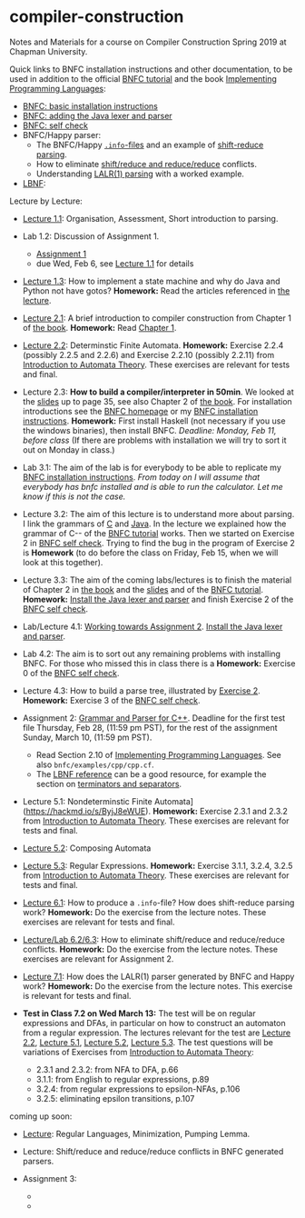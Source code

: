 # compiler-construction
Notes and Materials for a course on Compiler Construction Spring 2019 at Chapman University.

Quick links to BNFC installation instructions and other documentation, to be used in addition to the official [BNFC tutorial](http://bnfc.digitalgrammars.com/tutorial/bnfc-tutorial.html) and the  book [Implementing Programming Languages](http://www.grammaticalframework.org/ipl-book/):

- [BNFC: basic installation instructions](https://github.com/alexhkurz/compiler-construction/blob/master/BNFC-installation.md)
- [BNFC: adding the Java lexer and parser](https://github.com/alexhkurz/compiler-construction/blob/master/BNFC-installation-java.md)
- [BNFC: self check](https://github.com/alexhkurz/compiler-construction/blob/master/BNFC-example.md)
- BNFC/Happy parser:
  - The BNFC/Happy [`.info`-files](https://hackmd.io/s/ryllVQdIN#How-to-create-the-info-file-of-a-Happy-parser) and an example of [shift-reduce parsing](https://hackmd.io/s/ryllVQdIN).
  - How to eliminate [shift/reduce and reduce/reduce](https://hackmd.io/s/S11sLzo84) conflicts.
  - Understanding [LALR(1) parsing](https://hackmd.io/s/S11sLzo84) with a worked example.
- [LBNF](https://hackmd.io/s/SyJowOgD4): 
  
  

Lecture by Lecture:

- [Lecture 1.1](lecture-1.1.md): Organisation, Assessment, Short introduction to parsing.

- Lab 1.2: Discussion of Assignment 1.
  - [Assignment 1](https://hackmd.io/s/HyaDeaXzN#) 
  - due Wed, Feb 6, see [Lecture 1.1](lecture-1.1.md) for details

- [Lecture 1.3](https://hackmd.io/s/S110eS-VE#): How to implement a state machine and why do Java and Python not have gotos? **Homework:** Read the articles referenced in [the lecture](https://hackmd.io/s/S110eS-VE).

- [Lecture 2.1](http://www.grammaticalframework.org/ipl-book/slides/1-slides-ipl-book.pdf): A brief introduction to compiler construction from Chapter 1 of [the book](http://www.grammaticalframework.org/ipl-book/). **Homework:** Read [Chapter 1](http://www.cse.chalmers.se/edu/year/2012/course/DAT150/lectures/plt-book.pdf).

- [Lecture 2.2](lecture-2.2.md): Determinstic Finite Automata. **Homework:** Exercise 2.2.4 (possibly 2.2.5 and 2.2.6) and Exercise 2.2.10 (possibly 2.2.11) from [Introduction to Automata Theory]( https://mcdtu.files.wordpress.com/2017/03/introduction-to-automata-theory.pdf). These exercises are relevant for tests and final.

- Lecture 2.3: **How to build a compiler/interpreter in 50min**. We looked at the [slides](http://www.grammaticalframework.org/ipl-book/slides/2-slides-ipl-book.pdf) up to page 35, see also Chapter 2 of [the book](http://www.cse.chalmers.se/edu/year/2012/course/DAT150/lectures/plt-book.pdf). For installation  introductions see the [BNFC homepage](http://bnfc.digitalgrammars.com) or my [BNFC installation instructions](https://github.com/alexhkurz/compiler-construction/blob/master/BNFC-installation.md). **Homework:** First install Haskell (not necessary if you use the windows binaries), then install BNFC. *Deadline: Monday, Feb 11, before class* (If there are problems with installation we will try to sort it out on Monday in class.)

- Lab 3.1: The aim of the lab is for everybody to be able to replicate my [BNFC installation instructions](https://github.com/alexhkurz/compiler-construction/blob/master/BNFC-installation.md). *From today on I will assume that everybody has bnfc installed and is able to run the calculator. Let me know if this is not the case.*

- Lecture 3.2: The aim of this lecture is to understand more about parsing. I link the grammars of [C](https://cs.wmich.edu/~gupta/teaching/cs4850/sumII06/The%20syntax%20of%20C%20in%20Backus-Naur%20form.htm) and [Java](https://docs.oracle.com/javase/specs/jls/se11/html/jls-19.html). In the lecture we explained how the grammar of C-- of the [BNFC tutorial](http://bnfc.digitalgrammars.com/tutorial/bnfc-tutorial.html) works. Then we started on Exercise 2 in  [BNFC self check](https://github.com/alexhkurz/compiler-construction/blob/master/BNFC-example.md). Trying to find the bug in the program of Exercise 2 is **Homework** (to do before the class on Friday, Feb 15, when we will look at this together).

- Lecture 3.3: The aim of the coming labs/lectures is to finish the material of Chapter 2 in [the book](http://www.cse.chalmers.se/edu/year/2012/course/DAT150/lectures/plt-book.pdf) and the [slides](http://www.grammaticalframework.org/ipl-book/slides/2-slides-ipl-book.pdf) and of the [BNFC tutorial](http://bnfc.digitalgrammars.com/tutorial/bnfc-tutorial.html). **Homework:**  [Install the Java lexer and parser](https://github.com/alexhkurz/compiler-construction/blob/master/BNFC-installation-java.md) and finish Exercise 2 of the [BNFC self check](https://github.com/alexhkurz/compiler-construction/blob/master/BNFC-example.md).

- Lab/Lecture 4.1: [Working towards Assignment 2](http://www.grammaticalframework.org/ipl-book/assignments/assignment1/assignment1.html).
[Install the Java lexer and parser](https://github.com/alexhkurz/compiler-construction/blob/master/BNFC-installation-java.md).

- Lab 4.2: The aim is to sort out any remaining problems with installing BNFC. For those who missed this in class there is a **Homework:** Exercise 0 of the [BNFC self check](https://github.com/alexhkurz/compiler-construction/blob/master/BNFC-example.md).

- Lecture 4.3: How to build a parse tree, illustrated by [Exercise 2](https://github.com/alexhkurz/compiler-construction/blob/master/BNFC-example.md). **Homework:** Exercise 3 of the [BNFC self check](https://github.com/alexhkurz/compiler-construction/blob/master/BNFC-example.md).

- Assignment 2: [Grammar and Parser for C++](http://www.grammaticalframework.org/ipl-book/assignments/assignment1/assignment1.html). Deadline for the first test file Thursday, Feb 28, (11:59 pm PST), for the rest of the assignment Sunday, March 10, (11:59 pm PST).  

  - Read Section 2.10 of [Implementing Programming Languages](http://www.cse.chalmers.se/edu/year/2012/course/DAT150/lectures/plt-book.pdf). See also `bnfc/examples/cpp/cpp.cf`.
  - The [LBNF reference](https://bnfc.readthedocs.io/en/latest/lbnf.html#lbnf-in-a-nutshell) can be a good resource, for example the section on [terminators and separators](https://bnfc.readthedocs.io/en/latest/lbnf.html#terminator).

- Lecture 5.1: Nondeterminstic Finite Automata](https://hackmd.io/s/ByjJ8eWUE). **Homework:** Exercise 2.3.1 and 2.3.2 from [Introduction to Automata Theory]( https://mcdtu.files.wordpress.com/2017/03/introduction-to-automata-theory.pdf). These exercises are relevant for tests and final.
  
- [Lecture 5.2](https://hackmd.io/s/SJv6u2GL4#): Composing Automata

- [Lecture 5.3](https://hackmd.io/s/rkA6Af484#): Regular Expressions. **Homework:** Exercise 3.1.1, 3.2.4, 3.2.5 from [Introduction to Automata Theory]( https://mcdtu.files.wordpress.com/2017/03/introduction-to-automata-theory.pdf). These exercises are relevant for tests and final.

- [Lecture 6.1](https://hackmd.io/s/ryllVQdIN#): How to produce a `.info`-file? How does shift-reduce parsing work?  **Homework:** Do the exercise from the lecture notes. These exercises are relevant for tests and final.

- [Lecture/Lab 6.2/6.3](https://hackmd.io/s/rJoVGDh84#): How to eliminate shift/reduce and reduce/reduce conflicts. **Homework:** Do the exercise from the lecture notes. These exercises are relevant for Assignment 2.

- [Lecture 7.1](https://hackmd.io/s/S11sLzo84#): How does the LALR(1) parser generated by BNFC and Happy work?  **Homework:** Do the exercise from the lecture notes. This exercise is relevant for tests and final.

- **Test in Class 7.2 on Wed March 13:** The test will be on regular expressions and DFAs, in particular on how to construct an automaton from a regular expression. The lectures relevant for the test are [Lecture 2.2](lecture-2.2.md), [Lecture 5.1](https://hackmd.io/s/ByjJ8eWUE), [Lecture 5.2](https://hackmd.io/s/SJv6u2GL4), [Lecture 5.3](https://hackmd.io/s/rkA6Af484). The test questions will be variations of Exercises from [Introduction to Automata Theory]( https://mcdtu.files.wordpress.com/2017/03/introduction-to-automata-theory.pdf):
  - 2.3.1 and 2.3.2: from NFA to DFA, p.66
  - 3.1.1: from English to regular expressions, p.89
  - 3.2.4: from regular expressions to epsilon-NFAs, p.106
  - 3.2.5: eliminating epsilon transitions, p.107
  
  


coming up soon:


- [Lecture](https://hackmd.io/s/r1ioqQEIE#): Regular Languages, Minimization, Pumping Lemma. 

- Lecture: Shift/reduce and reduce/reduce conflicts in BNFC generated parsers.

- Assignment 3:

  - 
 
  - 

